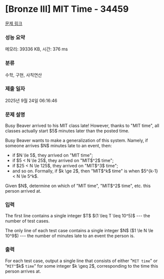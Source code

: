 # [Bronze III] MIT Time - 34459 

[문제 링크](https://www.acmicpc.net/problem/34459) 

### 성능 요약

메모리: 39336 KB, 시간: 376 ms

### 분류

수학, 구현, 사칙연산

### 제출 일자

2025년 9월 24일 06:16:46

### 문제 설명

<p>Busy Beaver arrived to his MIT class late! However, thanks to "MIT time", all classes actually start $5$ minutes later than the posted time.</p>

<p>Busy Beaver wants to make a generalization of this system. Namely, if someone arrives $N$ minutes late to an event, then:</p>

<ul>
	<li>if $N \le 5$, they arrived on "MIT time";</li>
	<li>if $5 < N \le 25$, they arrived on "MIT$^2$ time";</li>
	<li>if $25 < N \le 125$, they arrived on "MIT$^3$ time";</li>
	<li>and so on. Formally, if $k \ge 2$, then "MIT$^k$ time" is when $5^{k-1} < N \le 5^k$.</li>
</ul>

<p>Given $N$, determine on which of "MIT time", "MIT$^2$ time", etc. this person arrived at.</p>

### 입력 

 <p>The first line contains a single integer $T$ $(1 \leq T \leq 10^5)$ --- the number of test cases.</p>

<p>The only line of each test case contains a single integer $N$ ($1 \le N \le 10^9$) --- the number of minutes late to an event the person is.</p>

### 출력 

 <p>For each test case, output a single line that consists of either "<code>MIT time</code>" or "<code>MIT^</code>$k$ <code>time</code>" for some integer $k \geq 2$, corresponding to the time this person arrives at.</p>

